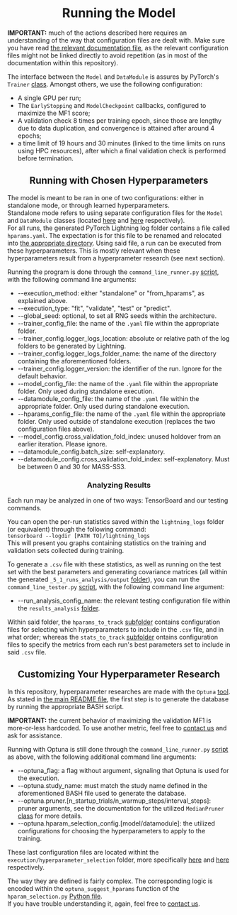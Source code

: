 <h1 style="text-align: center;">Running the Model</h1>

**IMPORTANT:** much of the actions described here requires an understanding of the way that configuration files are
dealt with. Make sure you have read [the relevant documentation file](./1%20-%20Implemented%20Configuration%20Strategy.md),
as the relevant configuration files might not be linked directly to avoid repetition (as in most of the documentation
within this repository).

The interface between the `Model` and `DataModule` is assures by PyTorch's `Trainer`
[class](https://lightning.ai/docs/pytorch/1.9.5/common/trainer.html). Amongst others, we use the following
configuration:
- A single GPU per run;
- The `EarlyStopping` and `ModelCheckpoint` callbacks, configured to maximize the MF1 score;
- A validation check 8 times per training epoch, since those are lengthy due to data duplication, and convergence is
attained after around 4 epochs;
- a time limit of 19 hours and 30 minutes (linked to the time limits on runs using HPC resources), after which a final
validation check is performed before termination.

<h2 style="text-align: center;">Running with Chosen Hyperparameters</h2>

The model is meant to be ran in one of two configurations: either in standalone mode, or through learned
hyperparameters.  
Standalone mode refers to using separate configuration files for the `Model` and `DataModule` classes (located
[here](../../_1_configs/_1_5_models) and [here](../../_1_configs/_1_4_data_modules) respectively).  
For all runs, the generated PyTorch Lightning log folder contains a file called `hparams.yaml`. The expectation is for
this file to be renamed and relocated into
[the appropriate directory](../../_1_configs/_1_z_miscellaneous/execution/past_runs_hyperparameters). Using said file,
a run can be executed from these hyperparameters. This is mostly relevant when these hyperparameters result from a
hyperprameter research (see next section).

Running the program is done through the `command_line_runner.py` [script](../../command_line_runner.py), with the
following command line arguments:
- --execution_method: either "standalone" or "from_hparams", as explained above.
- --execution_type: "fit", "validate", "test" or "predict".
- --global_seed: optional, to set all RNG seeds within the architecture.
- --trainer_config_file: the name of the `.yaml` file within the appropriate folder.
- --trainer_config.logger_logs_location: absolute or relative path of the log folders to be generated by Lightning.
- --trainer_config.logger_logs_folder_name: the name of the directory containing the aforementioned folders.
- --trainer_config.logger_version: the identifier of the run. Ignore for the default behavior.
- --model_config_file: the name of the `.yaml` file within the appropriate folder. Only used during standalone
execution.
- --datamodule_config_file: the name of the `.yaml` file within the appropriate folder. Only used during standalone
execution.
- --hparams_config_file: the name of the `.yaml` file within the appropriate folder. Only used outside of standalone
execution (replaces the two configuration files above).
- --model_config.cross_validation_fold_index: unused holdover from an earlier iteration. Please ignore.
- --datamodule_config.batch_size: self-explanatory.
- --datamodule_config.cross_validation_fold_index: self-explanatory. Must be between 0 and 30 for MASS-SS3.

<h3 id="testing" style="text-align: center;">Analyzing Results</h3>

Each run may be analyzed in one of two ways: TensorBoard and our testing commands.

You can open the per-run statistics saved within the `lightning_logs` folder (or equivalent) through the following
command:  
`tensorboard --logdir [PATH TO]/lightning_logs`  
This will present you graphs containing statistics on the training and validation sets collected during training.

To generate a `.csv` file with these statistics, as well as running on the test set with the best parameters and
generating covariance matrices (all within the generated `_5_1_runs_analysis/output`
[folder](../../_5_execution/_5_1_runs_analysis/output)), you can run the `command_line_tester.py`
[script](../../command_line_tester.py), with the following command line argument:
- --run_analysis_config_name: the relevant testing configuration file within the `results_analysis`
[folder](../../_1_configs/_1_z_miscellaneous/execution/results_analysis).

Within said folder, the `hparams_to_track`
[subfolder](../../_1_configs/_1_z_miscellaneous/execution/results_analysis/hparams_to_track) contains configuration
files for selecting which hyperparameters to include in the `.csv` file, and in what order; whereas the `stats_to_track`
[subfolder](../../_1_configs/_1_z_miscellaneous/execution/results_analysis/stats_to_track) ontains configuration
files to specify the metrics from each run's best parameters set to include in said `.csv` file.

<h2 id="optuna" style="text-align: center;">Customizing Your Hyperparameter Research</h2>

In this repository, hyperparameter researches are made with the `Optuna` [tool](https://optuna.org/).  
As stated in [the main README file](../../README.md#hparam_research), the first step is to generate the database by
running the appropriate BASH script.

**IMPORTANT:** the current behavior of maximizing the validation MF1 is more-or-less hardcoded. To use another metric,
feel free to [contact us](mailto:mathieu.seraphim@unicaen.fr) and ask for assistance.

Running with Optuna is still done through the `command_line_runner.py` [script](../../command_line_runner.py) as above,
with the following additional command line arguments:
- --optuna_flag: a flag without argument, signaling that Optuna is used for the execution.
- --optuna.study_name: must match the study name defined in the aforementioned BASH file used to generate the database.
- --optuna.pruner.[n_startup_trials/n_warmup_steps/interval_steps]: pruner arguments, see the documentation for the
utilized `MedianPruner` [class](https://optuna.readthedocs.io/en/stable/reference/generated/optuna.pruners.MedianPruner.html#optuna.pruners.MedianPruner)
for more details.
- --optuna.hparam_selection_config.[model/datamodule]: the utilized configurations for choosing the hyperparameters
to apply to the training.

These last configuration files are located withint the `execution/hyperparameter_selection` folder, more specifically
[here](../../_1_configs/_1_z_miscellaneous/execution/hyperparameter_selection/models) and 
[here](../../_1_configs/_1_z_miscellaneous/execution/hyperparameter_selection/data_modules) respectively.  

The way they are defined is fairly complex. The corresponding logic is encoded within the `optuna_suggest_hparams`
function of the `hparam_selection.py` [Python file](../../_5_execution/_5_2_optuna/hparam_selection.py).  
If you have trouble understanding it, again, feel free to [contact us](mailto:mathieu.seraphim@unicaen.fr).